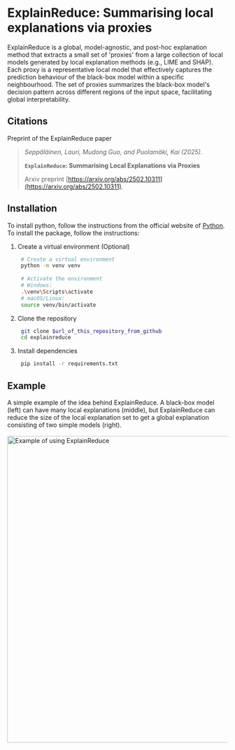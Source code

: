 # ExplainReduce: Summarising local explanations via proxies
ExplainReduce is a global, model-agnostic, and post-hoc explanation method that extracts a small set of 'proxies' from a large collection of local models generated by local explanation methods (e.g., LIME and SHAP).
Each proxy is a representative local model that effectively captures the prediction behaviour of the black-box model within a specific neighbourhood.
The set of proxies summarizes the black-box model's decision pattern across different regions of the input space, facilitating global interpretability.

## Citations
Preprint of the ExplainReduce paper

> *Seppäläinen, Lauri, Mudong Guo, and Puolamäki, Kai (2025)*.
>
> **`ExplainReduce`: Summarising Local Explanations via Proxies**
>
> Arxiv preprint [https://arxiv.org/abs/2502.10311](https://arxiv.org/abs/2502.10311).

## Installation
To install python, follow the instructions from the official website of [Python](https://www.python.org/downloads/).
To install the package, follow the instructions:
1. Create a virtual environment (Optional)
   ```bash
    # Create a virtual environment
    python -m venv venv
    
    # Activate the environment
    # Windows:
    .\venv\Scripts\activate
    # macOS/Linux:
    source venv/bin/activate
    ```
2. Clone the repository
   ```bash
    git clone $url_of_this_repository_from_github
    cd explainreduce
    ```
3. Install dependencies
   ```bash
    pip install -r requirements.txt
    ```
## Example
A simple example of the idea behind ExplainReduce. A black-box model (left) can have many local explanations (middle), but ExplainReduce can reduce the size of the local explanation set to get a global explanation consisting of two simple models (right).
<br><br>
<img src="figures/pyramid_example.PNG" alt="Example of using ExplainReduce" width="700">